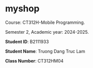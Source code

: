 # myshop

Course: CT312H-Mobile Programming.

Semester 2, Academic year: 2024-2025.

**Student ID**: B2111933

**Student Name**: Truong Dang Truc Lam

**Class Number**: CT312HM04
